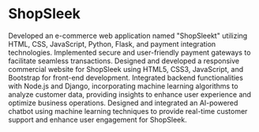 # ShopSleek
Developed an e-commerce web application named "ShopSleekt" utilizing HTML, CSS, JavaScript, Python, Flask, and payment integration technologies. Implemented secure and user-friendly payment gateways to facilitate seamless transactions.
Designed and developed a responsive commercial website for ShopSleek using HTML5, CSS3, JavaScript, and Bootstrap for front-end development.
Integrated backend functionalities with Node.js and Django, incorporating machine learning algorithms to analyze customer data, providing insights to enhance user experience and optimize business operations.
Designed and integrated an AI-powered chatbot using machine learning techniques to provide real-time customer support and enhance user engagement for ShopSleek.
